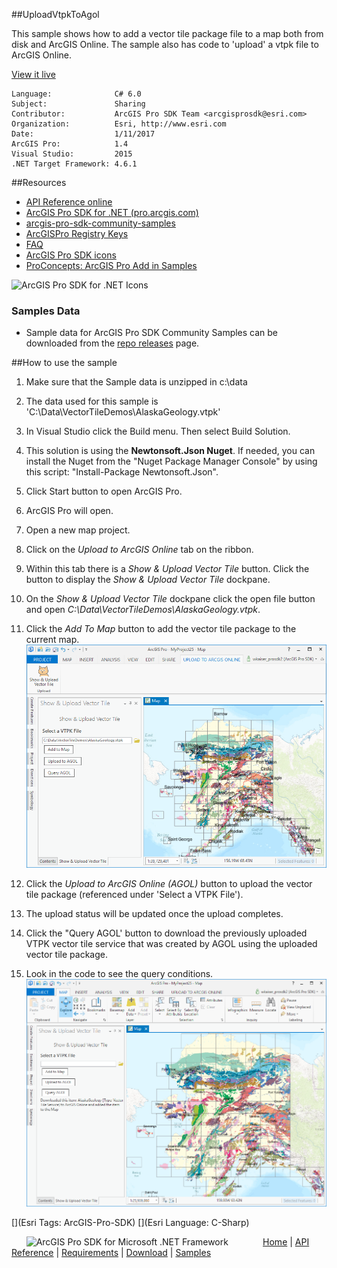 ##UploadVtpkToAgol

<!-- TODO: Write a brief abstract explaining this sample -->
This sample shows how to add a vector tile package file to a map both from disk and ArcGIS Online.  The sample also has code to 'upload' a vtpk file to ArcGIS Online.    
  


<a href="http://pro.arcgis.com/en/pro-app/sdk/" target="_blank">View it live</a>

<!-- TODO: Fill this section below with metadata about this sample-->
```
Language:              C# 6.0
Subject:               Sharing
Contributor:           ArcGIS Pro SDK Team <arcgisprosdk@esri.com>
Organization:          Esri, http://www.esri.com
Date:                  1/11/2017
ArcGIS Pro:            1.4
Visual Studio:         2015
.NET Target Framework: 4.6.1
```

##Resources

* [API Reference online](http://pro.arcgis.com/en/pro-app/sdk/api-reference)
* <a href="http://pro.arcgis.com/en/pro-app/sdk/" target="_blank">ArcGIS Pro SDK for .NET (pro.arcgis.com)</a>
* [arcgis-pro-sdk-community-samples](http://github.com/Esri/arcgis-pro-sdk-community-samples)
* [ArcGISPro Registry Keys](http://github.com/Esri/arcgis-pro-sdk/wiki/ArcGIS-Pro-Registry-Keys)
* [FAQ](http://github.com/Esri/arcgis-pro-sdk/wiki/FAQ)
* [ArcGIS Pro SDK icons](https://github.com/Esri/arcgis-pro-sdk/releases/tag/1.4.0.7198)
* [ProConcepts: ArcGIS Pro Add in Samples](https://github.com/Esri/arcgis-pro-sdk-community-samples/wiki/ProConcepts-ArcGIS-Pro-Add-in-Samples)

![ArcGIS Pro SDK for .NET Icons](https://esri.github.io/arcgis-pro-sdk/images/Home/Image-of-icons.png "ArcGIS Pro SDK Icons")

### Samples Data

* Sample data for ArcGIS Pro SDK Community Samples can be downloaded from the [repo releases](https://github.com/Esri/arcgis-pro-sdk-community-samples/releases) page.  

##How to use the sample
<!-- TODO: Explain how this sample can be used. To use images in this section, create the image file in your sample project's screenshots folder. Use relative url to link to this image using this syntax: ![My sample Image](FacePage/SampleImage.png) -->
1. Make sure that the Sample data is unzipped in c:\data       
1. The data used for this sample is 'C:\Data\VectorTileDemos\AlaskaGeology.vtpk'      
1. In Visual Studio click the Build menu. Then select Build Solution.    
1. This solution is using the **Newtonsoft.Json Nuget**.  If needed, you can install the Nuget from the "Nuget Package Manager Console" by using this script: "Install-Package Newtonsoft.Json".   
1. Click Start button to open ArcGIS Pro.    
1. ArcGIS Pro will open.     
1. Open a new map project.     
1. Click on the *Upload to ArcGIS Online* tab on the ribbon.    
1. Within this tab there is a *Show &amp; Upload Vector Tile* button.  Click the button to display the *Show &amp; Upload Vector Tile* dockpane.    
1. On the *Show &amp; Upload Vector Tile* dockpane click the open file button and open *C:\Data\VectorTileDemos\AlaskaGeology.vtpk*.    
1. Click the *Add To Map* button to add the vector tile package to the current map.    
![UI](Screenshots/Screenshot1.png)    
  
1. Click the *Upload to ArcGIS Online (AGOL)* button to upload the vector tile package (referenced under 'Select a VTPK File').    
1. The upload status will be updated once the upload completes.    
1. Click the "Query AGOL' button to download the previously uploaded VTPK vector tile service that was created by AGOL using the uploaded vector tile package.    
1. Look in the code to see the query conditions.    
![UI](Screenshots/Screenshot2.png)     
  


[](Esri Tags: ArcGIS-Pro-SDK)
[](Esri Language: C-Sharp)​

&nbsp;&nbsp;&nbsp;&nbsp;&nbsp;&nbsp;<img src="http://esri.github.io/arcgis-pro-sdk/images/ArcGISPro.png"  alt="ArcGIS Pro SDK for Microsoft .NET Framework" height = "20" width = "20" align="top"  >
&nbsp;&nbsp;&nbsp;&nbsp;&nbsp;&nbsp;&nbsp;&nbsp;&nbsp;&nbsp;&nbsp;&nbsp;
[Home](https://github.com/Esri/arcgis-pro-sdk/wiki) | <a href="http://pro.arcgis.com/en/pro-app/sdk/api-reference" target="_blank">API Reference</a> | [Requirements](https://github.com/Esri/arcgis-pro-sdk/wiki#requirements) | [Download](https://github.com/Esri/arcgis-pro-sdk/wiki#installing-arcgis-pro-sdk-for-net) | <a href="http://github.com/esri/arcgis-pro-sdk-community-samples" target="_blank">Samples</a>
